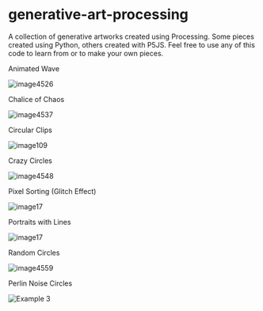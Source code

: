 # generative-art-processing
A collection of generative artworks created using Processing. Some pieces created using Python, others created with P5JS. Feel free to use any of this code to learn from or to make your own pieces. 

Animated Wave

![image4526](https://user-images.githubusercontent.com/51367943/129045908-6d71fd43-9ce5-45f4-89f6-c20b3416aee0.png)

Chalice of Chaos

![image4537](https://user-images.githubusercontent.com/51367943/129047813-bc573766-a0d7-4596-920d-288f07320ee1.png)

Circular Clips

![image109](https://user-images.githubusercontent.com/51367943/129117890-1c219f7e-5491-4ab7-a160-6b536ada60bf.png)

Crazy Circles

![image4548](https://user-images.githubusercontent.com/51367943/129049252-2814cd1f-a8d8-45a4-837d-6a17c8ec795d.png)

Pixel Sorting (Glitch Effect)

![image17](https://user-images.githubusercontent.com/51367943/129098761-83aeb09b-65fb-4b09-869a-e9cc281e1584.png)

Portraits with Lines

![image17](https://user-images.githubusercontent.com/51367943/129119584-fa7b2e3c-bf27-481b-98a4-0ff3f68e016f.png)

Random Circles

![image4559](https://user-images.githubusercontent.com/51367943/129049282-43367eba-8122-4704-8800-d4e8e848c60e.png)

Perlin Noise Circles

![Example 3](https://user-images.githubusercontent.com/51367943/128908095-259baa1f-24dc-4440-ba42-0ab50fdf2d10.PNG)
